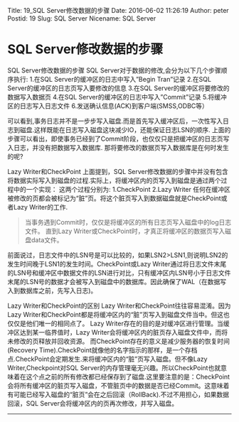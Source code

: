﻿Title: 19_SQL Server修改数据的步骤
Date: 2016-06-02 11:26:19
Author: peter
Postid: 19
Slug: SQL Server
Nicename: SQL Server

# SQL Server修改数据的步骤


SQL Server修改数据的步骤
SQL Server对于数据的修改,会分为以下几个步骤顺序执行:
1.在SQL Server的缓冲区的日志中写入”Begin Tran”记录
2.在SQL Server的缓冲区的日志页写入要修改的信息
3.在SQL Server的缓冲区将要修改的数据写入数据页
4.在SQL Server的缓冲区的日志中写入”Commit”记录
5.将缓冲区的日志写入日志文件
6.发送确认信息(ACK)到客户端(SMSS,ODBC等）
 
可以看到,事务日志并不是一步步写入磁盘.而是首先写入缓冲区后，一次性写入日志到磁盘.这样既能在日志写入磁盘这块减少IO，还能保证日志LSN的顺序.
上面的步骤可以看出，即使事务已经到了Commit阶段，也仅仅只是把缓冲区的日志页写入日志，并没有把数据写入数据库.
那将要修改的数据页写入数据库是在何时发生的呢?
 
Lazy Writer和CheckPoint
上面提到，SQL Server修改数据的步骤中并没有包含将数据实际写入到磁盘的过程.实际上，将缓冲区内的页写入到磁盘是通过两个过程中的一个实现：
这两个过程分别为:
1.CheckPoint
2.Lazy Writer
任何在缓冲区被修改的页都会被标记为“脏”页。将这个脏页写入到数据磁盘就是CheckPoint或者Lazy Writer的工作.
> 当事务遇到Commit时，仅仅是将缓冲区的所有日志页写入磁盘中的log日志文件。
> 直到Lazy Writer或CheckPoint时，才真正将缓冲区的数据页写入磁盘data文件。

前面说过，日志文件中的LSN号是可以比较的，如果LSN2>LSN1,则说明LSN2的发生时间晚于LSN1的发生时间。CheckPoint或Lazy Writer通过将日志文件末尾的LSN号和缓冲区中数据文件的LSN进行对比，只有缓冲区内LSN号小于日志文件末尾的LSN号的数据才会被写入到磁盘中的数据库。因此确保了WAL（在数据写入到数据库之前，先写入日志)。


Lazy Writer和CheckPoint的区别
Lazy Writer和CheckPoint往往容易混淆。因为Lazy Writer和CheckPoint都是将缓冲区内的“脏”页写入到磁盘文件当中。但这也仅仅是他们唯一的相同点了。
Lazy Writer存在的目的是对缓冲区进行管理。当缓冲区达到某一临界值时，Lazy Writer会将缓冲区内的脏页存入磁盘文件中，而将未修改的页释放并回收资源。
而CheckPoint存在的意义是减少服务器的恢复时间(Recovery Time).CheckPoint就像他的名字指示的那样，是一个存档点.CheckPoint会定期发生.来将缓冲区内的“脏”页写入磁盘。但不像Lazy Writer,Checkpoint对SQL Server的内存管理毫无兴趣。所以CheckPoint也就意味着在这个点之前的所有修改都已经保存到了磁盘.这里要注意的是：CheckPoint会将所有缓冲区的脏页写入磁盘，不管脏页中的数据是否已经Commit。这意味着有可能已经写入磁盘的“脏页”会在之后回滚（RollBack).不过不用担心，如果数据回滚，SQL Server会将缓冲区内的页再次修改，并写入磁盘。


---